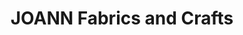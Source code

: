 ---
title: "JOANN Fabrics and Crafts"
url: /cross-creek-plaza/joann-fabrics-and-crafts/
shop: Basteln
---